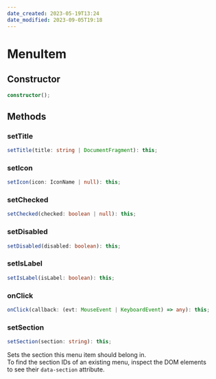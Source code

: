 ```yaml
---
date_created: 2023-05-19T13:24
date_modified: 2023-09-05T19:18
---
```

# MenuItem

## Constructor

```ts
constructor();
```

## Methods

### setTitle

```ts
setTitle(title: string | DocumentFragment): this;
```

### setIcon

```ts
setIcon(icon: IconName | null): this;
```

### setChecked

```ts
setChecked(checked: boolean | null): this;
```

### setDisabled

```ts
setDisabled(disabled: boolean): this;
```

### setIsLabel

```ts
setIsLabel(isLabel: boolean): this;
```

### onClick

```ts
onClick(callback: (evt: MouseEvent | KeyboardEvent) => any): this;
```

### setSection

```ts
setSection(section: string): this;
```

Sets the section this menu item should belong in.  
To find the section IDs of an existing menu, inspect the DOM elements  
to see their `data-section` attribute.
